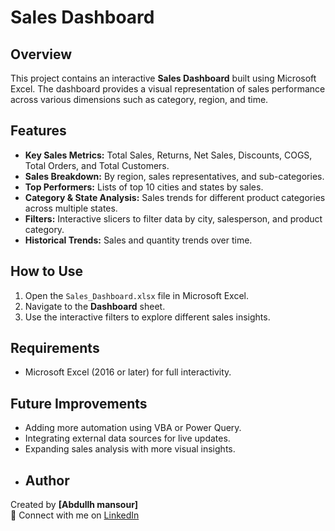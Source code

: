 # Sales Dashboard

## Overview
This project contains an interactive **Sales Dashboard** built using Microsoft Excel. The dashboard provides a visual representation of sales performance across various dimensions such as category, region, and time.

## Features
- **Key Sales Metrics:** Total Sales, Returns, Net Sales, Discounts, COGS, Total Orders, and Total Customers.
- **Sales Breakdown:** By region, sales representatives, and sub-categories.
- **Top Performers:** Lists of top 10 cities and states by sales.
- **Category & State Analysis:** Sales trends for different product categories across multiple states.
- **Filters:** Interactive slicers to filter data by city, salesperson, and product category.
- **Historical Trends:** Sales and quantity trends over time.

## How to Use
1. Open the `Sales_Dashboard.xlsx` file in Microsoft Excel.
2. Navigate to the **Dashboard** sheet.
3. Use the interactive filters to explore different sales insights.

## Requirements
- Microsoft Excel (2016 or later) for full interactivity.

## Future Improvements
- Adding more automation using VBA or Power Query.
- Integrating external data sources for live updates.
- Expanding sales analysis with more visual insights.
- ## Author
Created by **[Abdullh mansour]**  
🔗 Connect with me on [LinkedIn](www.linkedin.com/in/abdullah-mansour-9607172b9)




